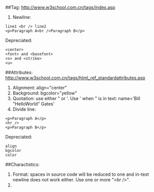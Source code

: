 ##Tag: http://www.w3school.com.cn/tags/index.asp
1. Newline: 
```
line1 <br /> line2
<p>Paragraph A<br />Paragraph B</p>
```

Depreciated:
```
<center>
<font> and <basefont>
<s> and <strike>	
<u>
```


##Attributes: http://www.w3school.com.cn/tags/html_ref_standardattributes.asp
1. Alignment: align="center"  
2. Background: bgcolor="yellow"  
3. Quotation: use either " or '. Use ' when " is in text: name='Bill "HelloWorld" Gates'  
4. Divide line: 
```
<p>Paragraph A</p>
<hr />
<p>Paragraph B</p>
```
Depreciated:
```
align
bgcolor
color
```

##Charactistics:  
1. Format: spaces in source code will be reduced to one and in-text newline does not work either. Use one or more "<*br /*>". 
2. 

